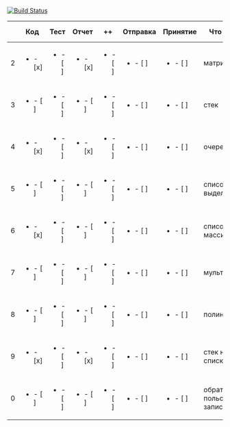 ﻿
[![Build Status](https://travis-ci.org/Kitilonom/381706-1_Bezruchko.svg?branch=master)](https://travis-ci.org/Kitilonom/381706-1_Bezruchko)



|| Код | Тест | Отчет | ++ | Отправка| Принятие | Что там | Название проекта   | 
|--|---|------|-------|----|---------|----------|---------|--------------------|
|2|  <ul><li>- [x] </li></ul>  | <ul><li>- [ ] </li></ul> | <ul><li>- [x] </li></ul> | <ul><li>- [ ] </li></ul> | <ul><li>- [ ] </li></ul> | <ul><li>- [ ] </li></ul> | матрица | Vector | 
|3|  <ul><li>- [ ] </li></ul>  | <ul><li>- [ ] </li></ul> | <ul><li>- [ ] </li></ul> | <ul><li>- [ ] </li></ul> | <ul><li>- [ ] </li></ul> | <ul><li>- [ ] </li></ul> | стек | Stack_on_list | 
|4|  <ul><li>- [x] </li></ul>  | <ul><li>- [ ] </li></ul> | <ul><li>- [x] </li></ul> | <ul><li>- [ ] </li></ul> | <ul><li>- [ ] </li></ul> | <ul><li>- [ ] </li></ul> | очередь | Queue | 
|5|  <ul><li>- [ ] </li></ul>  | <ul><li>- [ ] </li></ul> | <ul><li>- [ ] </li></ul> | <ul><li>- [ ] </li></ul> | <ul><li>- [ ] </li></ul> | <ul><li>- [ ] </li></ul> | список на выделении | List_on_selection | 
|6|  <ul><li>- [x] </li></ul>  | <ul><li>- [ ] </li></ul> | <ul><li>- [ ] </li></ul> | <ul><li>- [ ] </li></ul> | <ul><li>- [ ] </li></ul> | <ul><li>- [ ] </li></ul> | список на массивах | List_on_array | 
|7|  <ul><li>- [ ] </li></ul>  | <ul><li>- [ ] </li></ul> | <ul><li>- [ ] </li></ul> | <ul><li>- [ ] </li></ul> | <ul><li>- [ ] </li></ul> | <ul><li>- [ ] </li></ul> | мультистек | Multistack | 
|8|  <ul><li>- [ ] </li></ul>  | <ul><li>- [ ] </li></ul> | <ul><li>- [ ] </li></ul> | <ul><li>- [ ] </li></ul> | <ul><li>- [ ] </li></ul> | <ul><li>- [ ] </li></ul> | полиномы | Polynom | 
|9|  <ul><li>- [x] </li></ul>  | <ul><li>- [ ] </li></ul> | <ul><li>- [x] </li></ul> | <ul><li>- [ ] </li></ul> | <ul><li>- [ ] </li></ul> | <ul><li>- [ ] </li></ul> | стек на списках | Stack | 
|0|  <ul><li>- [ ] </li></ul>  | <ul><li>- [ ] </li></ul> | <ul><li>- [ ] </li></ul> | <ul><li>- [ ] </li></ul> | <ul><li>- [ ] </li></ul> | <ul><li>- [ ] </li></ul> | обратная польская запись | Polish | 


